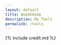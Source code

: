 ```yaml
---
layout: default
title: Wadahkode
description: My Tools
permalink: /tools
---
```


<div>{% include credit.md %}</div>